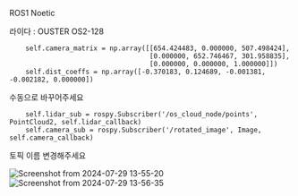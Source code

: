ROS1 Noetic

라이다 : OUSTER OS2-128

        self.camera_matrix = np.array([[654.424483, 0.000000, 507.498424],
                                       [0.000000, 652.746467, 301.958835],
                                       [0.000000, 0.000000, 1.000000]])
        self.dist_coeffs = np.array([-0.370183, 0.124689, -0.001381, -0.002182, 0.000000])
수동으로 바꾸어주세요


        self.lidar_sub = rospy.Subscriber('/os_cloud_node/points', PointCloud2, self.lidar_callback)
        self.camera_sub = rospy.Subscriber('/rotated_image', Image, self.camera_callback)
토픽 이름 변경해주세요


![Screenshot from 2024-07-29 13-55-20](https://github.com/user-attachments/assets/a91bf31b-414f-4efb-8b76-3cfc262e3baf)
![Screenshot from 2024-07-29 13-56-35](https://github.com/user-attachments/assets/0c80f77a-4504-4e3d-8035-70481e8ed4df)
